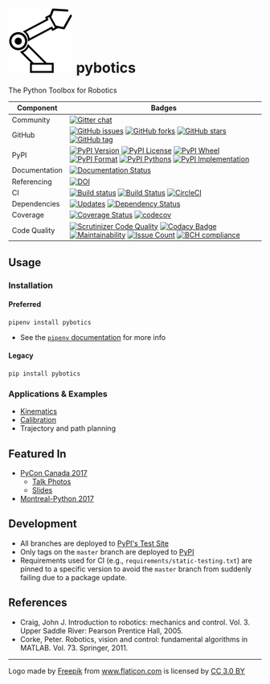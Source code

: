 # ![](media/robotic-arm.png) pybotics
The Python Toolbox for Robotics

| Component | Badges |
| --- | --- |
| Community | [![Gitter chat](https://badges.gitter.im/pybotics.png)](https://gitter.im/pybotics) |
| GitHub | [![GitHub issues](https://img.shields.io/github/issues/nnadeau/pybotics.svg)](https://github.com/nnadeau/pybotics/issues) [![GitHub forks](https://img.shields.io/github/forks/nnadeau/pybotics.svg)](https://github.com/nnadeau/pybotics/network) [![GitHub stars](https://img.shields.io/github/stars/nnadeau/pybotics.svg)](https://github.com/nnadeau/pybotics/stargazers) [![GitHub tag](https://img.shields.io/github/tag/nnadeau/pybotics.svg?maxAge=2592000?style=flat-square)](https://github.com/nnadeau/pybotics/releases) |
| PyPI | [![PyPI Version](https://img.shields.io/pypi/v/pybotics.svg)](https://pypi.python.org/pypi/pybotics) [![PyPI License](https://img.shields.io/pypi/l/pybotics.svg)](https://pypi.python.org/pypi/pybotics) [![PyPI Wheel](https://img.shields.io/pypi/wheel/pybotics.svg)](https://pypi.python.org/pypi/pybotics) [![PyPI Format](https://img.shields.io/pypi/format/pybotics.svg)](https://pypi.python.org/pypi/pybotics) [![PyPI Pythons](https://img.shields.io/pypi/pyversions/pybotics.svg)](https://pypi.python.org/pypi/pybotics) [![PyPI Implementation](https://img.shields.io/pypi/implementation/pybotics.svg)](https://pypi.python.org/pypi/pybotics) |
| Documentation | [![Documentation Status](https://readthedocs.org/projects/pybotics/badge/?version=latest)](http://pybotics.readthedocs.io/en/latest/?badge=latest) |
| Referencing | [![DOI](https://zenodo.org/badge/66797360.svg)](https://zenodo.org/badge/latestdoi/66797360) |
| CI | [![Build status](https://ci.appveyor.com/api/projects/status/jrtdgcttn2mpx33u?svg=true)](https://ci.appveyor.com/project/nnadeau/pybotics) [![Build Status](https://travis-ci.org/nnadeau/pybotics.svg?branch=master)](https://travis-ci.org/nnadeau/pybotics) [![CircleCI](https://circleci.com/gh/nnadeau/pybotics/tree/master.svg?style=svg)](https://circleci.com/gh/nnadeau/pybotics/tree/master) |
| Dependencies | [![Updates](https://pyup.io/repos/github/nnadeau/pybotics/shield.svg)](https://pyup.io/repos/github/nnadeau/pybotics/) [![Dependency Status](https://dependencyci.com/github/nnadeau/pybotics/badge)](https://dependencyci.com/github/nnadeau/pybotics) |
| Coverage | [![Coverage Status](https://coveralls.io/repos/github/nnadeau/pybotics/badge.svg?branch=master)](https://coveralls.io/github/nnadeau/pybotics?branch=master) [![codecov](https://codecov.io/gh/nnadeau/pybotics/branch/master/graph/badge.svg)](https://codecov.io/gh/nnadeau/pybotics) |
| Code Quality | [![Scrutinizer Code Quality](https://scrutinizer-ci.com/g/nnadeau/pybotics/badges/quality-score.png?b=master)](https://scrutinizer-ci.com/g/nnadeau/pybotics/?branch=master) [![Codacy Badge](https://api.codacy.com/project/badge/Grade/9d4f77b167874a049e97731181e2b53a)](https://www.codacy.com/app/nicholas-nadeau/pybotics?utm_source=github.com&amp;utm_medium=referral&amp;utm_content=nnadeau/pybotics&amp;utm_campaign=Badge_Grade) [![Maintainability](https://api.codeclimate.com/v1/badges/b690bb604feee3da0d2c/maintainability)](https://codeclimate.com/github/nnadeau/pybotics/maintainability) [![Issue Count](https://codeclimate.com/github/nnadeau/pybotics/badges/issue_count.svg)](https://codeclimate.com/github/nnadeau/pybotics) [![BCH compliance](https://bettercodehub.com/edge/badge/nnadeau/pybotics?branch=master)](https://bettercodehub.com/) |

## Usage
### Installation
#### Preferred
```
pipenv install pybotics
```
- See the [`pipenv` documentation](https://docs.pipenv.org/) for more info

#### Legacy
```
pip install pybotics
```

### Applications & Examples
- [Kinematics](examples/forward_kinematics.ipynb)
- [Calibration](examples/calibration.ipynb)
- Trajectory and path planning

## Featured In

- [PyCon Canada 2017](https://2017.pycon.ca/schedule/53/)
  - [Talk Photos](https://500px.com/nicholasnadeau/galleries/pycon-canada-2017)
  - [Slides](https://github.com/nnadeau/pycon-canada-2017)
- [Montreal-Python 2017](https://www.youtube.com/watch?v=wgKoGA69YXQ)

## Development
- All branches are deployed to [PyPI's Test Site](https://testpypi.python.org/pypi/pybotics/)
- Only tags on the `master` branch are deployed to [PyPI](https://pypi.org/project/pybotics/)
- Requirements used for CI (e.g., `requirements/static-testing.txt`) are pinned to a specific version to avoid the `master` branch from suddenly failing due to a package update.

## References
- Craig, John J. Introduction to robotics: mechanics and control. Vol. 3. Upper Saddle River: Pearson Prentice Hall, 2005.
- Corke, Peter. Robotics, vision and control: fundamental algorithms in MATLAB. Vol. 73. Springer, 2011.

---
<div>Logo made by <a href="http://www.freepik.com" title="Freepik">Freepik</a> from <a href="http://www.flaticon.com" title="Flaticon">www.flaticon.com</a> is licensed by <a href="http://creativecommons.org/licenses/by/3.0/" title="Creative Commons BY 3.0" target="_blank">CC 3.0 BY</a></div>
